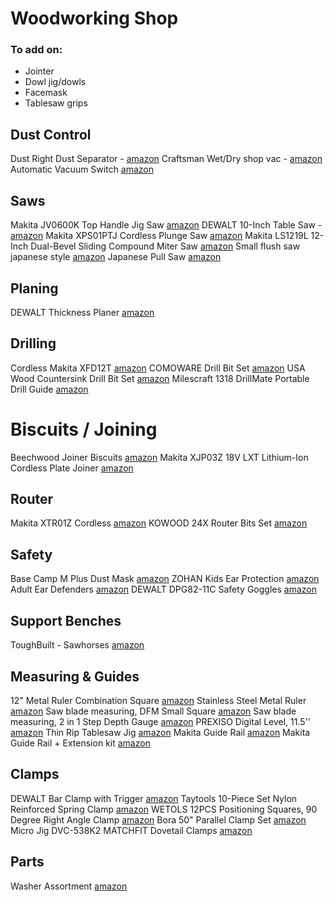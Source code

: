 # Woodworking Shop

### To add on:
- Jointer
- Dowl jig/dowls
- Facemask
- Tablesaw grips


## Dust Control
Dust Right Dust Separator - [amazon](https://www.amazon.com/dp/B00AHGJC8S)
Craftsman Wet/Dry shop vac - [amazon](https://www.amazon.com/gp/product/B07H7YV9JX)
Automatic Vacuum Switch [amazon](https://www.amazon.com/gp/product/B096VP13FP)

## Saws
Makita JV0600K Top Handle Jig Saw [amazon](https://www.amazon.com/gp/product/B00608ZSI0)
DEWALT 10-Inch Table Saw - [amazon](https://www.amazon.com/dp/B00F2CGXGG)
Makita XPS01PTJ Cordless Plunge Saw [amazon](https://www.amazon.com/gp/product/B01IVTAO8Y)
Makita LS1219L 12-Inch Dual-Bevel Sliding Compound Miter Saw [amazon](https://www.amazon.com/gp/product/B07GZC5VFL)
Small flush saw japanese style [amazon](https://www.amazon.com/gp/product/B001Y50BTK)
Japanese Pull Saw [amazon](https://www.amazon.com/gp/product/B01MU9XB1W)

## Planing
DEWALT Thickness Planer [amazon](https://www.amazon.com/gp/product/B003OX9KME)

## Drilling
Cordless Makita XFD12T [amazon](https://www.amazon.com/gp/product/B01N5SBKLW)
COMOWARE Drill Bit Set [amazon](https://www.amazon.com/gp/product/B0964MR7KB)
USA Wood Countersink Drill Bit Set [amazon](https://www.amazon.com/gp/product/B07PQ9X9T4)
Milescraft 1318 DrillMate Portable Drill Guide [amazon](https://www.amazon.com/gp/product/B014A1Z92I)

# Biscuits / Joining
Beechwood Joiner Biscuits [amazon](https://www.amazon.com/gp/product/B09SG4NL7G)
Makita XJP03Z 18V LXT Lithium-Ion Cordless Plate Joiner [amazon](https://www.amazon.com/gp/product/B00Z04WRXY)



## Router
Makita XTR01Z Cordless [amazon](https://www.amazon.com/gp/product/B09P83P6BX)
KOWOOD 24X Router Bits Set [amazon](https://www.amazon.com/gp/product/B07Q6NJT8N)

## Safety
Base Camp M Plus Dust Mask [amazon](https://www.amazon.com/gp/product/B085B8Y9XH)
ZOHAN Kids Ear Protection [amazon](https://www.amazon.com/gp/product/B0892JP37H)
Adult Ear Defenders [amazon](https://www.amazon.com/gp/product/B06XG1BSTV)
DEWALT DPG82-11C Safety Goggles [amazon](https://www.amazon.com/gp/product/B01A12J3GI)

## Support Benches
ToughBuilt - Sawhorses [amazon](https://www.amazon.com/gp/product/B086MDKVQD)

## Measuring & Guides 
12" Metal Ruler Combination Square [amazon](https://www.amazon.com/gp/product/B09XM52ZHX)
Stainless Steel Metal Ruler [amazon](https://www.amazon.com/gp/product/B00IXLPO8G)
Saw blade measuring, DFM Small Square [amazon](https://www.amazon.com/gp/product/B07MJ8K2SN)
Saw blade measuring, 2 in 1 Step Depth Gauge [amazon](https://www.amazon.com/gp/product/B08PZC163Y)
PREXISO Digital Level, 11.5'' [amazon](https://www.amazon.com/gp/product/B07YFCXXT6)
Thin Rip Tablesaw Jig [amazon](https://www.amazon.com/gp/product/B08M5PW7CR/)
Makita Guide Rail [amazon](https://www.amazon.com/gp/product/B002XFYBYQ)
Makita Guide Rail + Extension kit [amazon](https://www.amazon.com/gp/product/B09P843BS5)

## Clamps
DEWALT Bar Clamp with Trigger [amazon](https://www.amazon.com/dp/B006H94YCS)
Taytools 10-Piece Set Nylon Reinforced Spring Clamp  [amazon](https://www.amazon.com/dp/B09M4CWFSH)
WETOLS 12PCS Positioning Squares, 90 Degree Right Angle Clamp [amazon](https://www.amazon.com/gp/product/B094CRKRV1)
Bora 50" Parallel Clamp Set [amazon](https://www.amazon.com/gp/product/B07F4CNDHG)
Micro Jig DVC-538K2 MATCHFIT Dovetail Clamps [amazon](https://www.amazon.com/gp/product/B079FZ768Y)

## Parts
Washer Assortment [amazon](https://www.amazon.com/gp/product/B07KQT4PKW)
